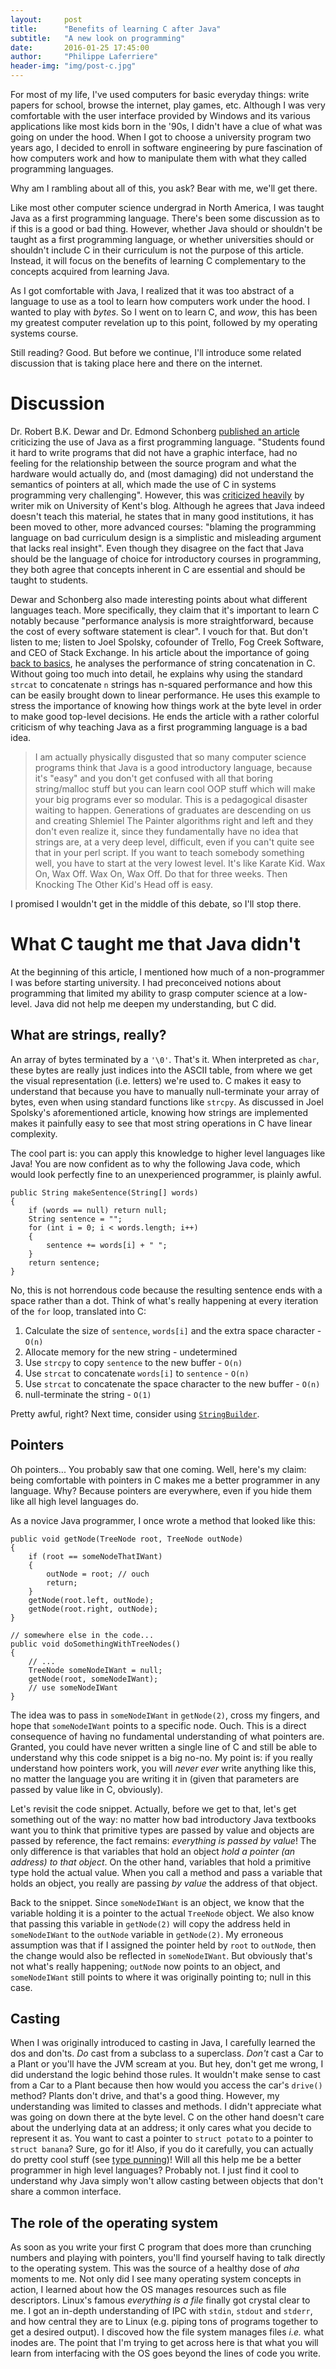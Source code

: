 ```yaml
---
layout:     post
title:      "Benefits of learning C after Java"
subtitle:   "A new look on programming"
date:       2016-01-25 17:45:00
author:     "Philippe Laferriere"
header-img: "img/post-c.jpg"
---
```


For most of my life, I've used computers for basic everyday things:
write papers for school, browse the internet, play games,
etc. Although I was very comfortable with the user interface provided
by Windows and its various applications like most kids born in the
'90s, I didn't have a clue of what was going on under the hood. When I
got to choose a university program two years ago, I decided to enroll
in software engineering by pure fascination of how computers work and
how to manipulate them with what they called programming languages.

Why am I rambling about all of this, you ask? Bear with me, we'll get
there.

Like most other computer science undergrad in North America, I was
taught Java as a first programming language. There's been some
discussion as to if this is a good or bad thing. However, whether Java
should or shouldn't be taught as a first programming language, or
whether universities should or shouldn't include C in their curriculum
is not the purpose of this article. Instead, it will focus on the
benefits of learning C complementary to the concepts acquired from
learning Java.

As I got comfortable with Java, I realized that it was too abstract of
a language to use as a tool to learn how computers work under the
hood. I wanted to play with *bytes*. So I went on to learn C, and
*wow*, this has been my greatest computer revelation up to this point,
followed by my operating systems course.

Still reading? Good. But before we continue, I'll introduce some
related discussion that is taking place here and there on the internet.

# Discussion

Dr. Robert B.K. Dewar and Dr. Edmond Schonberg [published an
article](http://static1.1.sqspcdn.com/static/f/702523/9242013/1288741087497/200801-Dewar.pdf)
criticizing the use of Java as a first programming language. "Students
found it hard to write programs that did not have a graphic interface,
had no feeling for the relationship between the source program and
what the hardware would actually do, and (most damaging) did not
understand the semantics of pointers at all, which made the use of C
in systems programming very challenging". However, this was
[criticized
heavily](https://blogs.kent.ac.uk/mik/2008/01/the-pitfalls-of-java-as-a-first-programming-language-a-response/)
by writer mik on University of Kent's blog. Although he agrees that
Java indeed doesn't teach this material, he states that in many good
institutions, it has been moved to other, more advanced courses:
"blaming the programming language on bad curriculum design is a
simplistic and misleading argument that lacks real insight". Even
though they disagree on the fact that Java should be the language of
choice for introductory courses in programming, they both agree that
concepts inherent in C are essential and should be taught to students.

Dewar and Schonberg also made interesting points about what different
languages teach. More specifically, they claim that it's important to
learn C notably because "performance analysis is more straightforward,
because the cost of every software statement is clear". I vouch for
that. But don't listen to me; listen to Joel Spolsky, cofounder of
Trello, Fog Creek Software, and CEO of Stack Exchange. In his article
about the importance of going [back to
basics](http://www.joelonsoftware.com/articles/fog0000000319.html), he
analyses the performance of string concatenation in C. Without going
too much into detail, he explains why using the standard `strcat` to
concatenate `n` strings has n-squared performance and how this can be
easily brought down to linear performance. He uses this example to
stress the importance of knowing how things work at the byte level in
order to make good top-level decisions. He ends the article with a
rather colorful criticism of why teaching Java as a first programming
language is a bad idea.

> I am actually physically disgusted that so many computer science
   programs think that Java is a good introductory language, because
   it's "easy" and you don't get confused with all that boring
   string/malloc stuff but you can learn cool OOP stuff which will
   make your big programs ever so modular. This is a pedagogical
   disaster waiting to happen. Generations of graduates are descending
   on us and creating Shlemiel The Painter algorithms right and left
   and they don't even realize it, since they fundamentally have no
   idea that strings are, at a very deep level, difficult, even if you
   can't quite see that in your perl script. If you want to teach
   somebody something well, you have to start at the very lowest
   level. It's like Karate Kid. Wax On, Wax Off. Wax On, Wax Off. Do
   that for three weeks. Then Knocking The Other Kid's Head off is
   easy.

I promised I wouldn't get in the middle of this debate, so I'll stop there.

# What C taught me that Java didn't

At the beginning of this article, I mentioned how much of a
non-programmer I was before starting university. I had preconceived
notions about programming that limited my ability to grasp computer
science at a low-level. Java did not help me deepen my understanding,
but C did.

## What are strings, really?

An array of bytes terminated by a `'\0'`. That's it. When
interpreted as `char`, these bytes are really just indices into the
ASCII table, from where we get the visual representation
(i.e. letters) we're used to. C makes it easy to understand that
because you have to manually null-terminate your array of bytes, even
when using standard functions like `strcpy`. As discussed in Joel Spolsky's
aforementioned article, knowing how strings are implemented makes it
painfully easy to see that most string operations in C have linear
complexity.

The cool part is: you can apply this knowledge to higher level
languages like Java! You are now confident as to why the following
Java code, which would look perfectly fine to an unexperienced
programmer, is plainly awful.

    public String makeSentence(String[] words)
    {
        if (words == null) return null;
        String sentence = "";
        for (int i = 0; i < words.length; i++)
        {
            sentence += words[i] + " ";
        }
        return sentence;
    }

No, this is not horrendous code because the resulting sentence ends
with a space rather than a dot. Think of what's really happening at every
iteration of the `for` loop, translated into C:

1. Calculate the size of `sentence`, `words[i]` and the extra space
character - `O(n)`
2. Allocate memory for the new string - undetermined
3. Use `strcpy` to copy `sentence` to the new buffer - `O(n)`
4. Use `strcat` to concatenate `words[i]` to `sentence` - `O(n)`
5. Use `strcat` to concatenate the space character to the new buffer - `O(n)`
6. null-terminate the string - `O(1)`

Pretty awful, right? Next time, consider using
[`StringBuilder`](https://docs.oracle.com/javase/7/docs/api/java/lang/StringBuilder.html).

## Pointers

Oh pointers... You probably saw that one coming. Well, here's
my claim: being comfortable with pointers in C makes me a better
programmer in any language. Why? Because pointers are everywhere, even
if you hide them like all high level languages do.

As a novice Java programmer, I once wrote a method that looked like
this:

    public void getNode(TreeNode root, TreeNode outNode)
    {
        if (root == someNodeThatIWant)
        {
            outNode = root; // ouch
            return;
        }
        getNode(root.left, outNode);
        getNode(root.right, outNode);
    }

    // somewhere else in the code...
    public void doSomethingWithTreeNodes()
    {
        // ...
        TreeNode someNodeIWant = null;
        getNode(root, someNodeIWant);
        // use someNodeIWant
    }

The idea was to pass in `someNodeIWant` in `getNode(2)`,
cross my fingers, and hope that `someNodeIWant` points to a specific
node. Ouch. This is a direct consequence of having no fundamental
understanding of what pointers are. Granted, you could have never
written a single line of C and still be able to understand why this
code snippet is a big no-no. My point is: if you really understand how
pointers work, you will *never ever* write anything like this, no
matter the language you are writing it in (given that parameters are
passed by value like in C, obviously).

Let's revisit the code snippet. Actually, before we get to that, let's
get something out of the way: no matter how bad introductory Java
textbooks want you to think that primitive types are passed by value
and objects are passed by reference, the fact remains: *everything is
passed by value*! The only difference is that variables that hold an
object *hold a pointer (an address) to that object*. On the other
hand, variables that hold a primitive type hold the actual
value. When you call a method and pass a variable that holds an
object, you really are passing *by value* the address of that object.

Back to the snippet. Since `someNodeIWant` is an object, we know that
the variable holding it is a pointer to the actual `TreeNode`
object. We also know that passing this variable in `getNode(2)` will
copy the address held in `someNodeIWant` to the `outNode` variable in
`getNode(2)`. My erroneous assumption was that if I assigned the
pointer held by `root` to `outNode`, then the change would also be
reflected in `someNodeIWant`. But obviously that's not what's really
happening; `outNode` now points to an object, and `someNodeIWant`
still points to where it was originally pointing to; null in this case.

## Casting

When I was originally introduced to casting in Java, I carefully
learned the dos and don'ts. *Do* cast from a subclass to a
superclass. *Don't* cast a Car to a Plant or you'll have the JVM scream
at you. But hey, don't get me wrong, I did understand the logic behind
those rules. It wouldn't make sense to cast from a Car to a Plant
because then how would you access the car's `drive()` method?  Plants
don't drive, and that's a good thing. However, my understanding was
limited to classes and methods. I didn't appreciate what was going on
down there at the byte level. C on the other hand doesn't care about
the underlying data at an address; it only cares what you decide to
represent it as. You want to cast a pointer to `struct potato` to a
pointer to `struct banana`? Sure, go for it!  Also, if you do it
carefully, you can actually do pretty cool stuff (see [type
punning](https://en.wikipedia.org/wiki/Type_punning))!  Will all this
help me be a better programmer in high level languages?  Probably
not. I just find it cool to understand why Java simply won't
allow casting between objects that don't share a common interface.

## The role of the operating system

As soon as you write your first C program that does more than
crunching numbers and playing with pointers, you'll find yourself
having to talk directly to the operating system. This was the source
of a healthy dose of *aha* moments to me. Not only did I see many
operating system concepts in action, I learned about how the OS
manages resources such as file descriptors. Linux's famous *everything
is a file* finally got crystal clear to me. I got an in-depth
understanding of IPC with `stdin`, `stdout` and `stderr`, and how
central they are to Linux (e.g. piping tons of programs together to
get a desired output). I discoved how the file system manages files
*i.e.* what inodes are. The point that I'm trying to get across here
is that what you will learn from interfacing with the OS goes beyond
the lines of code you write.